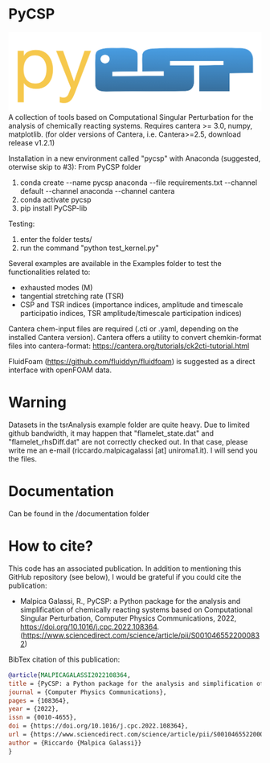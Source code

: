 # PyCSP
![Screenshot](logo.png)
A collection of tools based on Computational Singular Perturbation for the analysis of chemically reacting systems. 
Requires cantera >= 3.0, numpy, matplotlib. (for older versions of Cantera, i.e. Cantera>=2.5, download release v1.2.1)

Installation in a new environment called "pycsp" with Anaconda (suggested, oterwise skip to #3):
From PyCSP folder
1) conda create --name pycsp anaconda --file requirements.txt --channel default --channel anaconda --channel cantera
2) conda activate pycsp
3) pip install PyCSP-lib 


Testing:
1) enter the folder tests/
2) run the command "python test_kernel.py"

Several examples are available in the Examples folder to test the functionalities related to:
- exhausted modes (M) 
- tangential stretching rate (TSR)
- CSP and TSR indices (importance indices, amplitude and timescale participatio indices, TSR amplitude/timescale participation indices)

Cantera chem-input files are required (.cti or .yaml, depending on the installed Cantera version). Cantera offers a utility to convert chemkin-format files into cantera-format: https://cantera.org/tutorials/ck2cti-tutorial.html

FluidFoam (https://github.com/fluiddyn/fluidfoam) is suggested as a direct interface with openFOAM data.

# Warning
Datasets in the tsrAnalysis example folder are quite heavy. Due to limited github bandwidth, it may happen that "flamelet_state.dat" and "flamelet_rhsDiff.dat" are not correctly checked out. In that case, please write me an e-mail (riccardo.malpicagalassi [at] uniroma1.it). I will send you the files.

# Documentation
Can be found in the /documentation folder

# How to cite?
This code has an associated publication. In addition to mentioning this GitHub repository (see below), I would be grateful if you could cite the publication: 
- Malpica Galassi, R., PyCSP: a Python package for the analysis and simplification of chemically reacting systems based on Computational Singular Perturbation, Computer Physics Communications, 2022, https://doi.org/10.1016/j.cpc.2022.108364.
(https://www.sciencedirect.com/science/article/pii/S0010465522000832)

BibTex citation of this publication:
```bibtex
@article{MALPICAGALASSI2022108364,
title = {PyCSP: a Python package for the analysis and simplification of chemically reacting systems based on Computational Singular Perturbation},
journal = {Computer Physics Communications},
pages = {108364},
year = {2022},
issn = {0010-4655},
doi = {https://doi.org/10.1016/j.cpc.2022.108364},
url = {https://www.sciencedirect.com/science/article/pii/S0010465522000832},
author = {Riccardo {Malpica Galassi}}
}

```

